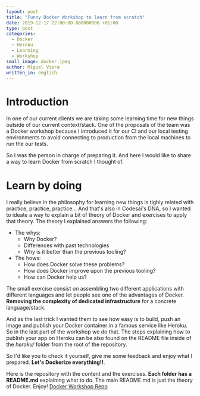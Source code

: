 ```yaml
---
layout: post
title: "Funny Docker Workshop to learn from scratch"
date: 2019-12-17 22:00:00.000000000 +01:00
type: post
categories:
  - Docker
  - Heroku
  - Learning
  - Workshop
small_image: docker.jpeg
author: Miguel Viera
written_in: english
---
```


# Introduction

In one of our current clients we are taking some learning time for new things outside of our current context/stack. One of the proposals of the team was a Docker workshop because I introduced it for our CI and our local testing environments to avoid connecting to production from the local machines to run the our tests.

So I was the person in charge of preparing it. And here I would like to share a way to learn Docker from scratch I thought of.

# Learn by doing

I really believe in the philosophy for learning new things is tighly related with practice, practice, practice... And that's also in Codesai's DNA, so I wanted to ideate a way to explain a bit of theory of Docker and exercises to apply that theory. The theory I explained answers the following:

- The whys:
  - Why Docker?
  - Differences with past technologies
  - Why is it better than the previous tooling?
- The hows:
  - How does Docker solve these problems?
  - How does Docker improve upon the previous tooling?
  - How can Docker help us?

The small exercise consist on assembling two different applications with different languages and let people see one of the advantages of Docker. **Removing the complexity of dedicated infrastructure** for a concrete language/stack.

And as the last trick I wanted them to see how easy is to build, push an image and publish your Docker container in a famous service like Heroku. So in the last part of the workshop we do that. The steps explaining how to publish your app on Heroku can be also found on the README file inside of the *heroku/* folder from the root of the repository.

So I'd like you to check it yourself, give me some feedback and enjoy what I prepared. **Let's Dockerize everything!!**.

Here is the repository with the content and the exercises. **Each folder has a README.md** explaining what to do. The main README.md is just the theory of Docker. Enjoy! [Docker Workshop Repo](https://github.com/Groxalf/docker-workshop)

